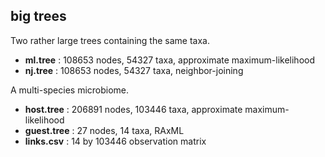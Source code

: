 ## big trees

Two rather large trees containing the same taxa.

* **ml.tree** : 108653 nodes, 54327 taxa, approximate maximum-likelihood
* **nj.tree** : 108653 nodes, 54327 taxa, neighbor-joining

A multi-species microbiome.
* **host.tree** : 206891 nodes, 103446 taxa, approximate maximum-likelihood
* **guest.tree** : 27 nodes, 14 taxa, RAxML
* **links.csv** : 14 by 103446 observation matrix
